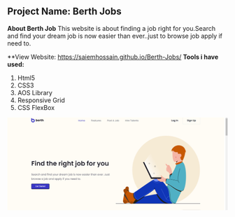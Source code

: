 ## **Project Name: Berth Jobs**

**About Berth Job**
This website is about  finding a job right for you.Search and find your dream job is now easier than ever..just to browse job apply if need to.

**View Website: https://saiemhossain.github.io/Berth-Jobs/
**Tools i have used:**

 1. Html5
 2. CSS3
 3. AOS Library
 4. Responsive Grid
 5. CSS FlexBox

![enter image description here](https://github.com/Saiemhossain/Berth-Jobs/blob/main/img/Coverpic.png?raw=true)
